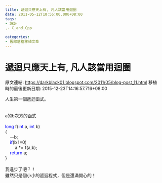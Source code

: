 ```yaml
---
title: 遞迴只應天上有, 凡人該當用迴圈
date: 2011-05-12T10:56:00.000+08:00
tags: 
- 設計
,- C_and_Cpp

categories:
- 舊部落格移植文章
---
```


# 遞迴只應天上有, 凡人該當用迴圈

原文連結: https://darkblack01.blogspot.com/2011/05/blog-post_11.html
移植時的最後更新日期: 2015-12-23T14:16:57.716+08:00

人生第一個遞迴函式。<br /><br /><a name='more'></a><br />a的b次方的函式<br /><br /><span style="color: blue;">long </span>f(<span style="color: blue;">int </span>a, <span style="color: blue;">int </span>b)<br />{<br />&nbsp;&nbsp;&nbsp;&nbsp;--b;<br />&nbsp;&nbsp;&nbsp;&nbsp;<span style="color: blue;">if</span>(b !=0)<br />&nbsp; &nbsp; &nbsp; &nbsp; a *= f(a,b);<br />&nbsp;&nbsp;&nbsp;&nbsp;<span style="color: blue;">return </span>a;<br />}<br /><br />我進步了吧？！<br />雖然只是個小小的遞迴程式，但是還滿開心的！
